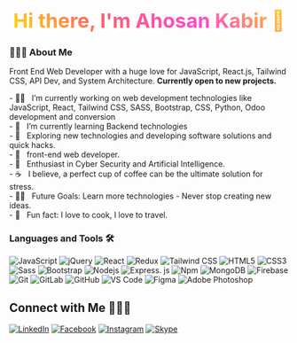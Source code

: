 <h1 style="background-image: -o-linear-gradient(45deg, #ffe300, #ff5f68, #ff49d1, #ffd008);background-image: linear-gradient(45deg, #ffe300, #ff5f68, #ff49d1, #ffd008); background-clip: text; -webkit-background-clip: text; color: transparent; text-align: center; font-size: 36px;">
  Hi there, I'm Ahosan Kabir 👋
</h1>

<h3> 👨🏻‍💻 About Me </h3>
<p>Front End Web Developer with a huge love for JavaScript, React.js, Tailwind CSS, API Dev, and System Architecture. <strong> Currently open to new projects.</strong> </p>
- 👨‍💻 &nbsp; I’m currently working on web development technologies like JavaScript, React, Tailwind CSS, SASS, Bootstrap, CSS, Python, Odoo development and conversion <br/>
- 🔭 &nbsp; I’m currently learning  Backend technologies <br/> 
- 🤔 &nbsp; Exploring new technologies and developing software solutions and quick hacks. <br/>
- 💼 &nbsp; front-end web developer. <br/>
- 🌱 &nbsp; Enthusiast in Cyber Security and Artificial Intelligence. <br/>
- ☕ &nbsp; I believe, a perfect cup of coffee can be the ultimate solution for stress.  <br/>
- 💪🏼 &nbsp; Future Goals: Learn more technologies - Never stop creating new ideas.  <br/>
- 🥳 &nbsp; Fun fact: I love to cook, I love to travel.  <br/>

### Languages and Tools 🛠 
![JavaScript](https://img.shields.io/badge/-JavaScript-%23F7DF1C?style=flat-square&logo=javascript&logoColor=000000&labelColor=%23F7DF1C&color=%23FFCE5A)
![jQuery](https://img.shields.io/badge/-jQuery-0769AD?style=flat-square&logo=jquery)
![React](https://img.shields.io/badge/-React-61DAFB?style=flat-square&logo=react&logoColor=ffffff)
![Redux](https://img.shields.io/badge/-Redux-764ABC?style=flat-square&logo=redux)
![Tailwind CSS](https://img.shields.io/badge/-Tailwind%20CSS-38B2AC?style=flat-square&logo=tailwind-css)
![HTML5](https://img.shields.io/badge/-HTML5-%23E44D27?style=flat-square&logo=html5&logoColor=ffffff)
![CSS3](https://img.shields.io/badge/-CSS3-%231572B6?style=flat-square&logo=css3)
![Sass](https://img.shields.io/badge/-Sass-%23CC6699?style=flat-square&logo=sass&logoColor=ffffff)
![Bootstrap](https://img.shields.io/badge/-Bootstrap-563D7C?style=flat-square&logo=Bootstrap)
![Nodejs](https://img.shields.io/badge/-Nodejs-339933?style=flat-square&logo=Node.js&logoColor=ffffff)
![Express. js](https://img.shields.io/badge/-Express.js-000000?style=flat-square&logo=express)
![Npm](https://img.shields.io/badge/-npm-CB3837?style=flat-square&logo=npm)
![MongoDB](https://img.shields.io/badge/-MongoDB-4DB33D?style=flat-square&logo=mongodb)
![Firebase](https://img.shields.io/badge/-Firebase-FFCA28?style=flat-square&logo=firebase&logoColor=ffffff)
![Git](https://img.shields.io/badge/-Git-%23F05032?style=flat-square&logo=git&logoColor=%23ffffff)
![GitLab](https://img.shields.io/badge/-GitLab-FCA121?style=flat-square&logo=gitlab)
![GitHub](https://img.shields.io/badge/-GitHub-181717?style=flat-square&logo=github)
![VS Code](http://img.shields.io/badge/-VS%20Code-007ACC?style=flat-square&logo=visual-studio-code&logoColor=ffffff)
![Figma](https://img.shields.io/badge/-Figma-F24E1E?style=flat-square&logo=figma)
![Adobe Photoshop](https://img.shields.io/badge/-Adobe%20Photoshop-001F3F?style=flat-square)

## Connect with Me 👩🏻‍💼
[![LinkedIn](https://img.shields.io/badge/LinkedIn-0A66C2?style=for-the-badge&logo=linkedin&logoColor=white)](https://www.linkedin.com/in/ahosan-kabir-48a893213/)
[![Facebook](https://img.shields.io/badge/Facebook-1877F2?style=for-the-badge&logo=facebook&logoColor=white)](https://www.facebook.com/ahosan.kabir.73)
[![Instagram](https://img.shields.io/badge/Instagram-E4405F?style=for-the-badge&logo=instagram&logoColor=white)](https://www.instagram.com/ahosan.kabir.73/)
[![Skype](https://img.shields.io/badge/Skype-00AFF0?style=for-the-badge&logo=skype&logoColor=white)](https://join.skype.com/invite/vAKNJHvQVmxe)



<!--
**AhosanKabir/ahosankabir** is a ✨ _special_ ✨ repository because its `README.md` (this file) appears on your GitHub profile.

Here are some ideas to get you started:

- 🔭 I’m currently working on ...
- 🌱 I’m currently learning ...
- 👯 I’m looking to collaborate on ...
- 🤔 I’m looking for help with ...
- 💬 Ask me about ...
- 📫 How to reach me: ...
- 😄 Pronouns: ...
- ⚡ Fun fact: ...
-->
